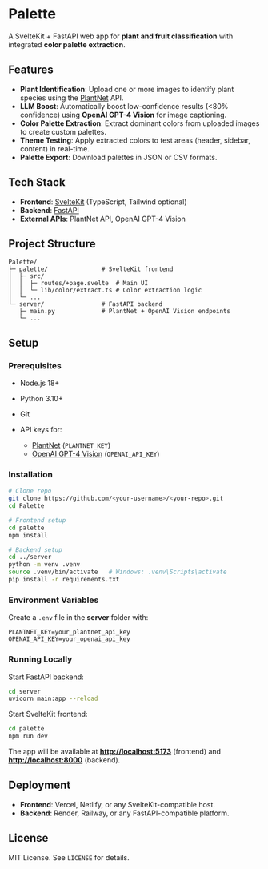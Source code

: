 # Palette

A SvelteKit + FastAPI web app for **plant and fruit classification** with integrated **color palette extraction**.

## Features

* **Plant Identification**: Upload one or more images to identify plant species using the [PlantNet](https://my.plantnet.org/) API.
* **LLM Boost**: Automatically boost low-confidence results (<80% confidence) using **OpenAI GPT-4 Vision** for image captioning.
* **Color Palette Extraction**: Extract dominant colors from uploaded images to create custom palettes.
* **Theme Testing**: Apply extracted colors to test areas (header, sidebar, content) in real-time.
* **Palette Export**: Download palettes in JSON or CSV formats.

## Tech Stack

* **Frontend**: [SvelteKit](https://kit.svelte.dev/) (TypeScript, Tailwind optional)
* **Backend**: [FastAPI](https://fastapi.tiangolo.com/)
* **External APIs**: PlantNet API, OpenAI GPT-4 Vision

## Project Structure

```
Palette/
├─ palette/               # SvelteKit frontend
│  ├─ src/
│  │  ├─ routes/+page.svelte  # Main UI
│  │  └─ lib/color/extract.ts # Color extraction logic
│  └─ ...
└─ server/                # FastAPI backend
   ├─ main.py             # PlantNet + OpenAI Vision endpoints
   └─ ...
```

## Setup

### Prerequisites

* Node.js 18+
* Python 3.10+
* Git
* API keys for:

  * [PlantNet](https://my.plantnet.org/account) (`PLANTNET_KEY`)
  * [OpenAI GPT-4 Vision](https://platform.openai.com/) (`OPENAI_API_KEY`)

### Installation

```bash
# Clone repo
git clone https://github.com/<your-username>/<your-repo>.git
cd Palette

# Frontend setup
cd palette
npm install

# Backend setup
cd ../server
python -m venv .venv
source .venv/bin/activate   # Windows: .venv\Scripts\activate
pip install -r requirements.txt
```

### Environment Variables

Create a `.env` file in the **server** folder with:

```
PLANTNET_KEY=your_plantnet_api_key
OPENAI_API_KEY=your_openai_api_key
```

### Running Locally

Start FastAPI backend:

```bash
cd server
uvicorn main:app --reload
```

Start SvelteKit frontend:

```bash
cd palette
npm run dev
```

The app will be available at **[http://localhost:5173](http://localhost:5173)** (frontend) and **[http://localhost:8000](http://localhost:8000)** (backend).

## Deployment

* **Frontend**: Vercel, Netlify, or any SvelteKit-compatible host.
* **Backend**: Render, Railway, or any FastAPI-compatible platform.

## License

MIT License. See `LICENSE` for details.
